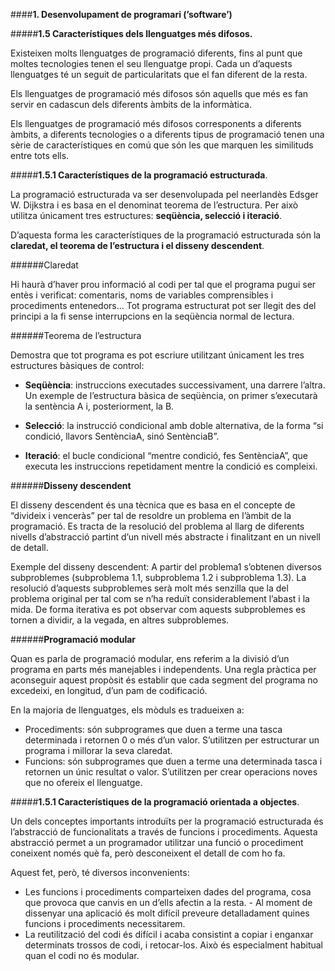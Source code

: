 ####**1. Desenvolupament de programari (’software’)**

#####**1.5 Característiques dels llenguatges més difosos.**

Existeixen molts llenguatges de programació diferents, fins al punt que moltes tecnologies tenen el seu llenguatge propi. Cada un d’aquests llenguatges té un seguit de particularitats que el fan diferent de la resta. 

Els llenguatges de programació més difosos són aquells que més es fan servir en cadascun dels diferents àmbits de la informàtica. 

Els llenguatges de programació més difosos corresponents a diferents àmbits, a diferents tecnologies o a diferents tipus de programació tenen una sèrie de característiques en comú que són les que marquen les similituds entre tots ells.

#####**1.5.1 Característiques de la programació estructurada**.

 La programació estructurada va ser desenvolupada pel neerlandès Edsger W. Dijkstra i es basa en el denominat teorema de l’estructura. Per això utilitza únicament tres estructures: **seqüència, selecció i iteració**.

D’aquesta forma les característiques de la programació estructurada són la **claredat, el teorema de l’estructura i el disseny descendent**. 

######Claredat 

Hi haurà d’haver prou informació al codi per tal que el programa pugui ser entès i verificat: comentaris, noms de variables comprensibles i procediments entenedors... Tot programa estructurat pot ser llegit des del principi a la fi sense interrupcions en la seqüència normal de lectura. 

######Teorema de l’estructura 

Demostra que tot programa es pot escriure utilitzant únicament les tres estructures bàsiques de control: 
- **Seqüència**: instruccions executades successivament, una darrere l’altra. Un exemple de l’estructura bàsica de seqüència, on primer s’executarà la sentència A i, posteriorment, la B. 

- **Selecció**: la instrucció condicional amb doble alternativa, de la forma “si condició, llavors SentènciaA, sinó SentènciaB”.

- **Iteració**: el bucle condicional “mentre condició, fes SentènciaA”, que executa les instruccions repetidament mentre la condició es compleixi.

######**Disseny descendent** 

El disseny descendent és una tècnica que es basa en el concepte de “divideix i venceràs” per tal de resoldre un problema en l’àmbit de la programació. Es tracta de la resolució del problema al llarg de diferents nivells d’abstracció partint d’un nivell més abstracte i finalitzant en un nivell de detall. 

Exemple del disseny descendent: A partir del problema1 s’obtenen diversos subproblemes (subproblema 1.1, subproblema 1.2 i subproblema 1.3). La resolució d’aquests subproblemes serà molt més senzilla que la del problema original per tal com se n’ha reduït considerablement l’abast i la mida. De forma iterativa es pot observar com aquests subproblemes es tornen a dividir, a la vegada, en altres subproblemes.

######**Programació modular**

Quan es parla de programació modular, ens referim a la divisió d’un programa en parts més manejables i independents. Una regla pràctica per aconseguir aquest propòsit és establir que cada segment del programa no excedeixi, en longitud, d’un pam de codificació.

En la majoria de llenguatges, els mòduls es tradueixen a: 
- Procediments: són subprogrames que duen a terme una tasca determinada i retornen 0 o més d’un valor. S’utilitzen per estructurar un programa i millorar la seva claredat. 
- Funcions: són subprogrames que duen a terme una determinada tasca i retornen un únic resultat o valor. S’utilitzen per crear operacions noves que no ofereix el llenguatge.

#####**1.5.1 Característiques de la programació orientada a objectes**.

Un dels conceptes importants introduïts per la programació estructurada és l’abstracció de funcionalitats a través de funcions i procediments. Aquesta abstracció permet a un programador utilitzar una funció o procediment coneixent només què fa, però desconeixent el detall de com ho fa. 

Aquest fet, però, té diversos inconvenients: 
- Les funcions i procediments comparteixen dades del programa, cosa que provoca que canvis en un d’ells afectin a la resta. - Al moment de dissenyar una aplicació és molt difícil preveure detalladament quines funcions i procediments necessitarem. 
- La reutilització del codi és difícil i acaba consistint a copiar i enganxar determinats trossos de codi, i retocar-los. Això és especialment habitual quan el codi no és modular.
